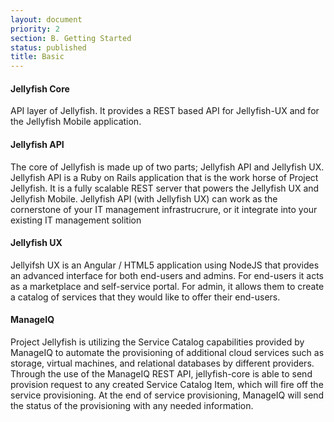 ```yaml
---
layout: document
priority: 2
section: B. Getting Started
status: published
title: Basic
---
```


#### Jellyfish Core
API layer of Jellyfish. It provides a REST based API for Jellyfish-UX and for the Jellyfish Mobile application.


#### Jellyfish API

 The core of Jellyfish is made up of two parts; Jellyfish API and Jellyfish UX.  Jellyfish API is a Ruby on Rails application that is the work horse of Project Jellyfish.  It is a fully scalable REST server that powers the Jellyfish UX and Jellyfish Mobile.  Jellyfish API (with Jellyfish UX) can work as the cornerstone of your IT management infrastrucrure, or it integrate into your existing IT management solition

#### Jellyfish UX

 Jellyifsh UX is an Angular / HTML5 application using NodeJS that provides an advanced interface for both end-users and admins.  For end-users it acts as a marketplace and self-service portal.  For admin, it allows them to create a catalog of services that they would like to offer their end-users.  

#### ManageIQ

Project Jellyfish is utilizing the Service Catalog capabilities provided by ManageIQ to automate the provisioning of additional cloud services such as storage, virtual machines, and relational databases by different providers. Through the use of the ManageIQ REST API, jellyfish-core is able to send provision request to any created Service Catalog Item, which will fire off the service provisioning. At the end of service provisioning, ManageIQ will send the status of the provisioning with any needed information.
